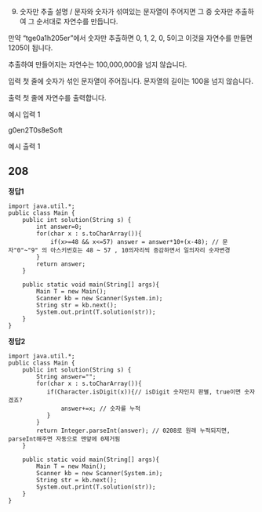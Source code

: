 9. 숫자만 추출
   설명
/
문자와 숫자가 섞여있는 문자열이 주어지면 그 중 숫자만 추출하여 그 순서대로 자연수를 만듭니다.

만약 “tge0a1h205er”에서 숫자만 추출하면 0, 1, 2, 0, 5이고 이것을 자연수를 만들면 1205이 됩니다.

추출하여 만들어지는 자연수는 100,000,000을 넘지 않습니다.

입력
첫 줄에 숫자가 섞인 문자열이 주어집니다. 문자열의 길이는 100을 넘지 않습니다.

출력
첫 줄에 자연수를 출력합니다.

예시 입력 1

g0en2T0s8eSoft

예시 출력 1

## 208

**정답1**

```
import java.util.*;
public class Main {
    public int solution(String s) {
        int answer=0;
        for(char x : s.toCharArray()){
            if(x>=48 && x<=57) answer = answer*10+(x-48); // 문자"0"~"9" 의 아스키번호는 48 ~ 57 , 10의자리씩 증감하면서 일의자리 숫자변경
        }
        return answer;
    }

    public static void main(String[] args){
        Main T = new Main();
        Scanner kb = new Scanner(System.in);
        String str = kb.next();
        System.out.print(T.solution(str));
    }
}
```

**정답2**

```
import java.util.*;
public class Main {
    public int solution(String s) {
        String answer="";
        for(char x : s.toCharArray()){
           if(Character.isDigit(x)){// isDigit 숫자인지 판별, true이면 숫자겠죠?
               answer+=x; // 숫자를 누적
           }
        }
        return Integer.parseInt(answer); // 0208로 원래 누적되지면, parseInt해주면 자동으로 맨앞에 0제거됨
    }

    public static void main(String[] args){
        Main T = new Main();
        Scanner kb = new Scanner(System.in);
        String str = kb.next();
        System.out.print(T.solution(str));
    }
}
```
